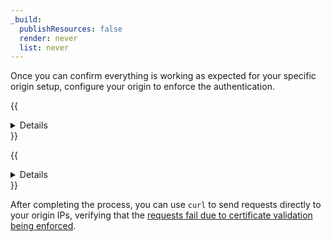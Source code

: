 ```yaml
---
_build:
  publishResources: false
  render: never
  list: never
---
```


Once you can confirm everything is working as expected for your specific origin setup, configure your origin to enforce the authentication.

{{<details header="Apache example">}}

```txt
SSLVerifyClient require
```

{{</details>}}

{{<details header="NGINX example">}}

```txt
ssl_verify_client on;
```

{{</details>}}

After completing the process, you can use `curl` to send requests directly to your origin IPs, verifying that the [requests fail due to certificate validation being enforced](/ssl/origin-configuration/authenticated-origin-pull/explanation/#comparison-diagrams).
